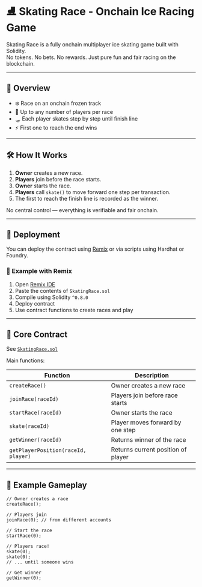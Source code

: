 # ⛸️ Skating Race - Onchain Ice Racing Game 
  
Skating Race is a fully onchain multiplayer ice skating game built with Solidity.   
No tokens. No bets. No rewards. Just pure fun and fair racing on the blockchain.  

---

## 🚀 Overview

- ❄️ Race on an onchain frozen track
- 🧊 Up to any number of players per race  
- 🛷 Each player skates step by step until finish line
- ⚡ First one to reach the end wins 

---

## 🛠️ How It Works

1. **Owner** creates a new race.
2. **Players** join before the race starts.
3. **Owner** starts the race.
4. **Players** call `skate()` to move forward one step per transaction.
5. The first to reach the finish line is recorded as the winner.

No central control — everything is verifiable and fair onchain.

---

## 🔧 Deployment

You can deploy the contract using [Remix](https://remix.ethereum.org/) or via scripts using Hardhat or Foundry.

### 🧪 Example with Remix

1. Open [Remix IDE](https://remix.ethereum.org/)
2. Paste the contents of `SkatingRace.sol`
3. Compile using Solidity `^0.8.0`
4. Deploy contract
5. Use contract functions to create races and play

---

## 🧩 Core Contract

See [`SkatingRace.sol`](./SkatingRace.sol)

Main functions:

| Function | Description |
|----------|-------------|
| `createRace()` | Owner creates a new race |
| `joinRace(raceId)` | Players join before race starts |
| `startRace(raceId)` | Owner starts the race |
| `skate(raceId)` | Player moves forward by one step |
| `getWinner(raceId)` | Returns winner of the race |
| `getPlayerPosition(raceId, player)` | Returns current position of player |

---

## 👀 Example Gameplay

```solidity
// Owner creates a race
createRace();

// Players join
joinRace(0); // from different accounts

// Start the race
startRace(0);

// Players race!
skate(0);
skate(0);
// ... until someone wins

// Get winner
getWinner(0);
